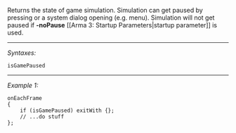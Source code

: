 Returns the state of game simulation. Simulation can get paused by pressing <See Controls Reference Tab> or a system dialog opening (e.g. <See Controls Reference c> menu).
Simulation will not get paused if **-noPause** [[Arma 3: Startup Parameters|startup parameter]] is used.


---
*Syntaxes:*

`isGamePaused`

---
*Example 1:*

```sqf
onEachFrame 
{
	if (isGamePaused) exitWith {};
	// ...do stuff
};
```